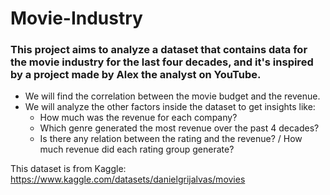 # Movie-Industry
### This project aims to analyze a dataset that contains data for the movie industry for the last four decades, and it's inspired by a project made by Alex the analyst on YouTube.
- We will find the correlation between the movie budget and the revenue.
- We will analyze the other factors inside the dataset to get insights like:
  - How much was the revenue for each company?
  - Which genre generated the most revenue over the past 4 decades?
  - Is there any relation between the rating and the revenue? / How much revenue did each rating group generate?

This dataset is from Kaggle: https://www.kaggle.com/datasets/danielgrijalvas/movies
